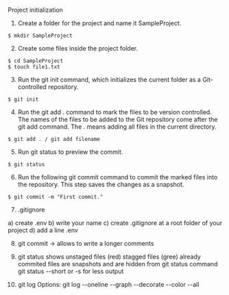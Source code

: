 Project initialization

1) Create a folder for the project and name it SampleProject.

```
$ mkdir SampleProject
```


2) Create some files inside the project folder.

```
$ cd SampleProject
$ touch file1.txt
```


3) Run the git init command, which initializes the current folder as a Git-controlled repository.

```
$ git init
```

4) Run the git add . command to mark the files to be version controlled. The names of the files to be added to the Git repository come after the git add command. The . means adding all files in the current directory.

```
$ git add . / git add filename
```

5) Run git status to preview the commit.
```
$ git status
```

6) Run the following git commit command to commit the marked files into the repository. This step saves the changes as a snapshot.

```
$ git commit -m "First commit."
```


7) .gitignore

a) create .env
b) write your name
c) create .gitignore at a root folder of your project
d) add a line .env

8) git commit -> allows to write a longer comments

9) git status
shows unstaged files (red)
stagged files (gree)
already commited files are snapshots and are hidden from git status command
git status --short or -s for less output

10) git log
Options: git log --oneline --graph --decorate --color --all


